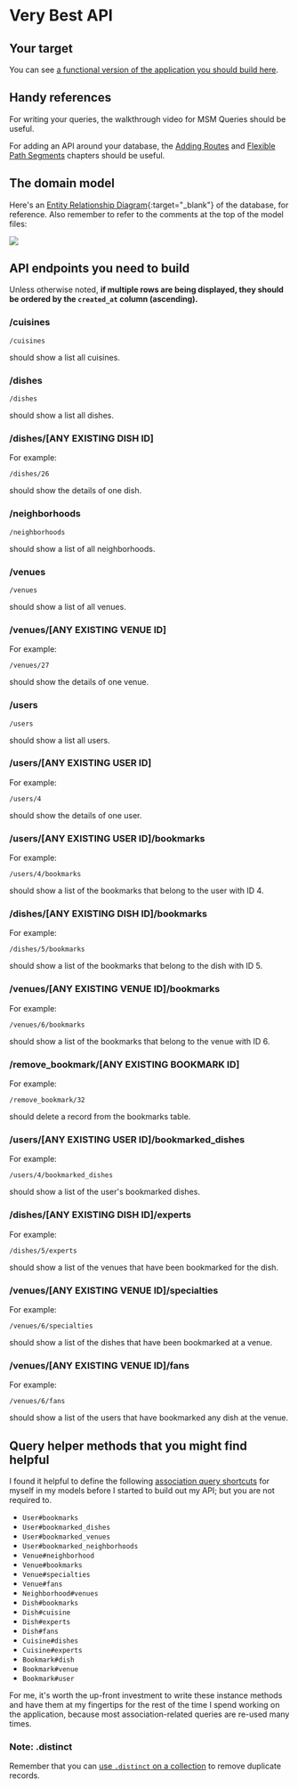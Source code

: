 # Very Best API

## Your target

You can see [a functional version of the application you should build here](https://very-best-api.herokuapp.com/users).

## Handy references

For writing your queries, the walkthrough video for MSM Queries should be useful.

For adding an API around your database, the [Adding Routes](https://emba.firstdraft.com/chapters/4) and [Flexible Path Segments](https://emba.firstdraft.com/chapters/30) chapters should be useful.

## The domain model

Here's an [Entity Relationship Diagram](https://www.lucidchart.com/pages/er-diagrams#discovery__top){:target="_blank"} of the database, for reference. Also remember to refer to the comments at the top of the model files:

![](/assets/very-best-api-erd.png)

## API endpoints you need to build

Unless otherwise noted, **if multiple rows are being displayed, they should be ordered by the `created_at` column (ascending).**

### /cuisines

```
/cuisines
```

should show a list all cuisines.

### /dishes

```
/dishes
```

should show a list all dishes.

### /dishes/[ANY EXISTING DISH ID]

For example:

```
/dishes/26
```

should show the details of one dish.

### /neighborhoods

```
/neighborhoods
```

should show a list of all neighborhoods.

### /venues

```
/venues
```

should show a list of all venues.

### /venues/[ANY EXISTING VENUE ID]

For example:

```
/venues/27
```

should show the details of one venue.

### /users

```
/users
```

should show a list all users.

### /users/[ANY EXISTING USER ID]

For example:

```
/users/4
```

should show the details of one user.

### /users/[ANY EXISTING USER ID]/bookmarks

For example:

```
/users/4/bookmarks
```

should show a list of the bookmarks that belong to the user with ID 4.

### /dishes/[ANY EXISTING DISH ID]/bookmarks

For example:

```
/dishes/5/bookmarks
```

should show a list of the bookmarks that belong to the dish with ID 5.

### /venues/[ANY EXISTING VENUE ID]/bookmarks

For example:

```
/venues/6/bookmarks
```

should show a list of the bookmarks that belong to the venue with ID 6.

### /remove_bookmark/[ANY EXISTING BOOKMARK ID]

For example:

```
/remove_bookmark/32
```

should delete a record from the bookmarks table.

### /users/[ANY EXISTING USER ID]/bookmarked_dishes

For example:

```
/users/4/bookmarked_dishes
```

should show a list of the user's bookmarked dishes.

### /dishes/[ANY EXISTING DISH ID]/experts

For example:

```
/dishes/5/experts
```

should show a list of the venues that have been bookmarked for the dish.

### /venues/[ANY EXISTING VENUE ID]/specialties

For example:

```
/venues/6/specialties
```

should show a list of the dishes that have been bookmarked at a venue.

### /venues/[ANY EXISTING VENUE ID]/fans

For example:

```
/venues/6/fans
```

should show a list of the users that have bookmarked any dish at the venue.

## Query helper methods that you might find helpful

I found it helpful to define the following [association query shortcuts](https://emba.firstdraft.com/chapters/3) for myself in my models before I started to build out my API; but you are not required to.

 - `User#bookmarks`
 - `User#bookmarked_dishes`
 - `User#bookmarked_venues`
 - `User#bookmarked_neighborhoods`
 - `Venue#neighborhood`
 - `Venue#bookmarks`
 - `Venue#specialties`
 - `Venue#fans`
 - `Neighborhood#venues`
 - `Dish#bookmarks`
 - `Dish#cuisine`
 - `Dish#experts`
 - `Dish#fans`
 - `Cuisine#dishes`
 - `Cuisine#experts`
 - `Bookmark#dish`
 - `Bookmark#venue`
 - `Bookmark#user`

For me, it's worth the up-front investment to write these instance methods and have them at my fingertips for the rest of the time I spend working on the application, because most association-related queries are re-used many times.

### Note: .distinct

Remember that you can [use `.distinct` on a collection](https://emba.firstdraft.com/chapters/2#distinct) to remove duplicate records.
